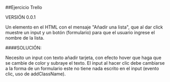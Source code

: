 ##Ejercicio Trello

VERSIÓN 0.0.1

Un elemento en el HTML con el mensaje "Añadir una lista", que al dar click muestre un input y un botón (formulario) para que el usuario ingrese el nombre de la lista.

####SOLUCIÓN:

Necesito un input con texto añadir tarjeta, con efecto hover que haga que se cambie de color y subraye el texto. 
El input al hacer clic debe cambiarse a la forma de un formulario este no tiene nada escrito en el input (evento clic, uso de addClassName).
